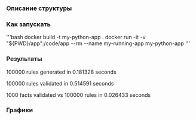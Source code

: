 ### Описание структуры

### Как запускать
'''bash
docker build -t my-python-app .
docker run -it -v "${PWD}/app":/code/app --rm --name my-running-app my-python-app
'''
### Результаты

100000 rules generated in 0.181328 seconds

100000 rules validated in 0.514591 seconds

1000 facts validated vs 100000 rules in 0.026433 seconds

### Графики

